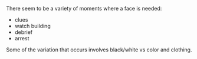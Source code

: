 There seem to be a variety of moments where a face is needed:

* clues
* watch building
* debrief
* arrest

Some of the variation that occurs involves black/white vs color and clothing.
